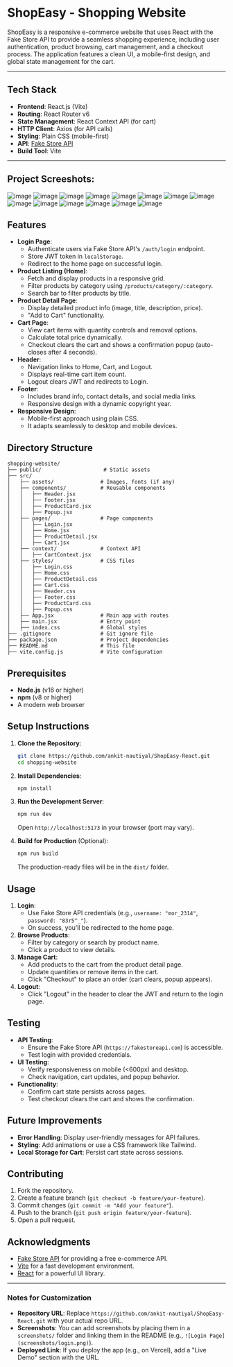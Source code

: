 
# ShopEasy - Shopping Website

ShopEasy is a responsive e-commerce website that uses React with the Fake Store API to provide a seamless shopping experience, including user authentication, product browsing, cart management, and a checkout process. The application features a clean UI, a mobile-first design, and global state management for the cart.

---

## Tech Stack

- **Frontend**: React.js (Vite)
- **Routing**: React Router v6
- **State Management**: React Context API (for cart)
- **HTTP Client**: Axios (for API calls)
- **Styling**: Plain CSS (mobile-first)
- **API**: [Fake Store API](https://fakestoreapi.com/docs)
- **Build Tool**: Vite

---

## Project Screeshots:
![image](https://github.com/user-attachments/assets/d3ec9b9d-fba4-4afd-b86b-6f996f89ab98)
![image](https://github.com/user-attachments/assets/80d6c95c-fc5a-4a7d-ad26-5b523f347767)
![image](https://github.com/user-attachments/assets/e237e402-d302-462c-9242-79086be89263)
![image](https://github.com/user-attachments/assets/51a5abc8-1480-403b-99ee-224bbd8a420d)
![image](https://github.com/user-attachments/assets/935320d6-90aa-4dca-b888-05342cd4a41e)
![image](https://github.com/user-attachments/assets/377a9d0f-6b98-4dc7-83b9-cd62929b0f5f)
![image](https://github.com/user-attachments/assets/2eab3a71-63ac-4a63-a2e2-04096d36da44)
![image](https://github.com/user-attachments/assets/6ec60a36-0605-4c60-b0c9-a980089aa47d)
![image](https://github.com/user-attachments/assets/82e6f4aa-b662-4ad6-818f-380ec9bf751f)
![image](https://github.com/user-attachments/assets/c30f30f6-e06f-4ecf-a144-1743c77bfe6c)
![image](https://github.com/user-attachments/assets/d4301588-97c2-4d8a-9d26-7d6b0724a870)
![image](https://github.com/user-attachments/assets/cdbc764d-ebfa-4b72-b6cc-2b577a8a77c9)
![image](https://github.com/user-attachments/assets/11509700-60de-43fb-bf09-e7c16867ddd7)
![image](https://github.com/user-attachments/assets/fd9416c3-8c83-4ee8-a647-5f2e87b50106)



## Features

- **Login Page**:
  - Authenticate users via Fake Store API's `/auth/login` endpoint.
  - Store JWT token in `localStorage`.
  - Redirect to the home page on successful login.
- **Product Listing (Home)**:
  - Fetch and display products in a responsive grid.
  - Filter products by category using `/products/category/:category`.
  - Search bar to filter products by title.
- **Product Detail Page**:
  - Display detailed product info (image, title, description, price).
  - "Add to Cart" functionality.
- **Cart Page**:
  - View cart items with quantity controls and removal options.
  - Calculate total price dynamically.
  - Checkout clears the cart and shows a confirmation popup (auto-closes after 4 seconds).
- **Header**:
  - Navigation links to Home, Cart, and Logout.
  - Displays real-time cart item count.
  - Logout clears JWT and redirects to Login.
- **Footer**:
  - Includes brand info, contact details, and social media links.
  - Responsive design with a dynamic copyright year.
- **Responsive Design**:
  - Mobile-first approach using plain CSS.
  - It adapts seamlessly to desktop and mobile devices.



## Directory Structure

```
shopping-website/
├── public/                    # Static assets
├── src/
│   ├── assets/               # Images, fonts (if any)
│   ├── components/           # Reusable components
│   │   ├── Header.jsx
│   │   ├── Footer.jsx
│   │   ├── ProductCard.jsx
│   │   ├── Popup.jsx
│   ├── pages/                # Page components
│   │   ├── Login.jsx
│   │   ├── Home.jsx
│   │   ├── ProductDetail.jsx
│   │   ├── Cart.jsx
│   ├── context/              # Context API
│   │   ├── CartContext.jsx
│   ├── styles/               # CSS files
│   │   ├── Login.css
│   │   ├── Home.css
│   │   ├── ProductDetail.css
│   │   ├── Cart.css
│   │   ├── Header.css
│   │   ├── Footer.css
│   │   ├── ProductCard.css
│   │   ├── Popup.css
│   ├── App.jsx               # Main app with routes
│   ├── main.jsx              # Entry point
│   ├── index.css             # Global styles
├── .gitignore                # Git ignore file
├── package.json              # Project dependencies
├── README.md                 # This file
├── vite.config.js            # Vite configuration
```

## Prerequisites

- **Node.js** (v16 or higher)
- **npm** (v8 or higher)
- A modern web browser

## Setup Instructions

1. **Clone the Repository**:
   ```bash
   git clone https://github.com/ankit-nautiyal/ShopEasy-React.git
   cd shopping-website
   ```

2. **Install Dependencies**:
   ```bash
   npm install
   ```

3. **Run the Development Server**:
   ```bash
   npm run dev
   ```
   Open `http://localhost:5173` in your browser (port may vary).

4. **Build for Production** (Optional):
   ```bash
   npm run build
   ```
   The production-ready files will be in the `dist/` folder.

## Usage

1. **Login**:
   - Use Fake Store API credentials (e.g., `username: "mor_2314"`, `password: "83r5^_"`).
   - On success, you’ll be redirected to the home page.
2. **Browse Products**:
   - Filter by category or search by product name.
   - Click a product to view details.
3. **Manage Cart**:
   - Add products to the cart from the product detail page.
   - Update quantities or remove items in the cart.
   - Click "Checkout" to place an order (cart clears, popup appears).
4. **Logout**:
   - Click "Logout" in the header to clear the JWT and return to the login page.

## Testing

- **API Testing**:
  - Ensure the Fake Store API (`https://fakestoreapi.com`) is accessible.
  - Test login with provided credentials.
- **UI Testing**:
  - Verify responsiveness on mobile (<600px) and desktop.
  - Check navigation, cart updates, and popup behavior.
- **Functionality**:
  - Confirm cart state persists across pages.
  - Test checkout clears the cart and shows the confirmation.

## Future Improvements

- **Error Handling**: Display user-friendly messages for API failures.
- **Styling**: Add animations or use a CSS framework like Tailwind.
- **Local Storage for Cart**: Persist cart state across sessions.

## Contributing

1. Fork the repository.
2. Create a feature branch (`git checkout -b feature/your-feature`).
3. Commit changes (`git commit -m "Add your feature"`).
4. Push to the branch (`git push origin feature/your-feature`).
5. Open a pull request.


## Acknowledgments

- [Fake Store API](https://fakestoreapi.com) for providing a free e-commerce API.
- [Vite](https://vitejs.dev) for a fast development environment.
- [React](https://reactjs.org) for a powerful UI library.

---

### Notes for Customization
- **Repository URL**: Replace `https://github.com/ankit-nautiyal/ShopEasy-React.git` with your actual repo URL.
- **Screenshots**: You can add screenshots by placing them in a `screenshots/` folder and linking them in the README (e.g., `![Login Page](screenshots/login.png)`).
- **Deployed Link**: If you deploy the app (e.g., on Vercel), add a "Live Demo" section with the URL.


